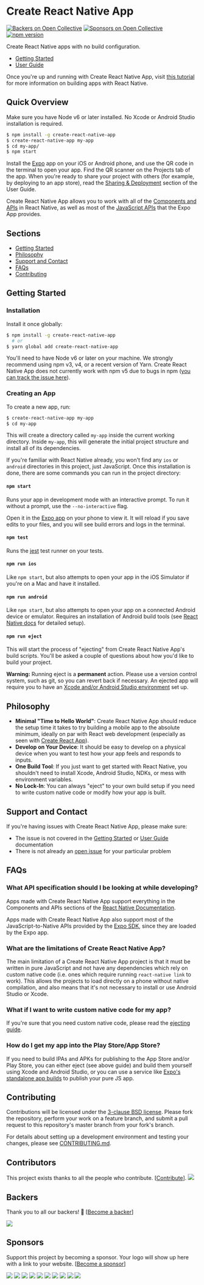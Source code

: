 # Create React Native App
[![Backers on Open Collective](https://opencollective.com/create-react-native-app/backers/badge.svg)](#backers) [![Sponsors on Open Collective](https://opencollective.com/create-react-native-app/sponsors/badge.svg)](#sponsors) [![npm version](https://badge.fury.io/js/create-react-native-app.svg)](https://badge.fury.io/js/create-react-native-app)

Create React Native apps with no build configuration.

* [Getting Started](#getting-started)
* [User Guide](https://github.com/powermobileteam/create-react-native-app/blob/master/react-native-scripts/template/README.md)

Once you're up and running with Create React Native App, visit [this tutorial](https://facebook.github.io/react-native/docs/tutorial.html) for more information on building apps with React Native.

## Quick Overview

Make sure you have Node v6 or later installed. No Xcode or Android Studio installation is required.

```sh
$ npm install -g create-react-native-app
$ create-react-native-app my-app
$ cd my-app/
$ npm start
```

Install the [Expo](https://expo.io) app on your iOS or Android phone, and use the QR code in the terminal to open your app. Find the QR scanner on the Projects tab of the app. When you're ready to share your project with others (for example, by deploying to an app store), read the [Sharing & Deployment](https://github.com/powermobileteam/create-react-native-app/blob/master/react-native-scripts/template/README.md#sharing-and-deployment) section of the User Guide.

Create React Native App allows you to work with all of the [Components and APIs](https://facebook.github.io/react-native/docs/getting-started.html) in React Native, as well as most of the [JavaScript APIs](https://docs.expo.io/versions/latest/sdk/index.html) that the Expo App provides.

## Sections

* [Getting Started](#getting-started)
* [Philosophy](#philosophy)
* [Support and Contact](#support-and-contact)
* [FAQs](#faqs)
* [Contributing](#contributing)

## Getting Started

### Installation

Install it once globally:

```sh
$ npm install -g create-react-native-app
  # or
$ yarn global add create-react-native-app
```

You'll need to have Node v6 or later on your machine. We strongly recommend using npm v3, v4, or a recent version of Yarn. Create React Native App does not currently work with npm v5 due to bugs in npm ([you can track the issue here](https://github.com/powermobileteam/create-react-native-app/issues/233#issuecomment-305638103)).

### Creating an App

To create a new app, run:

```sh
$ create-react-native-app my-app
$ cd my-app
```

This will create a directory called `my-app` inside the current working directory. Inside `my-app`, this will generate the initial project structure and install all of its dependencies.

If you're familiar with React Native already, you won't find any `ios` or `android` directories in this project, just JavaScript. Once this installation is done, there are some commands you can run in the project directory:

#### `npm start`

Runs your app in development mode with an interactive prompt. To run it without a prompt, use the `--no-interactive` flag.

Open it in the [Expo app](https://expo.io) on your phone to view it. It will reload if you save edits to your files, and you will see build errors and logs in the terminal.

#### `npm test`

Runs the [jest](https://github.com/facebook/jest) test runner on your tests.

#### `npm run ios`

Like `npm start`, but also attempts to open your app in the iOS Simulator if you're on a Mac and have it installed.

#### `npm run android`

Like `npm start`, but also attempts to open your app on a connected Android device or emulator. Requires an installation of Android build tools (see [React Native docs](https://facebook.github.io/react-native/docs/getting-started.html) for detailed setup).

#### `npm run eject`

This will start the process of "ejecting" from Create React Native App's build scripts. You'll be asked a couple of questions about how you'd like to build your project.

**Warning:** Running eject is a **permanent** action. Please use a version control system, such as git, so you can revert back if necessary. An ejected app will require you to have an [Xcode and/or Android Studio environment](https://facebook.github.io/react-native/docs/getting-started.html) set up.

## Philosophy

* **Minimal "Time to Hello World"**: Create React Native App should reduce the setup time it takes to try building a mobile app to the absolute minimum, ideally on par with React web development (especially as seen with [Create React App](https://github.com/facebookincubator/create-react-app)).
* **Develop on Your Device**: It should be easy to develop on a physical device when you want to test how your app feels and responds to inputs.
* **One Build Tool**: If you just want to get started with React Native, you shouldn't need to install Xcode, Android Studio, NDKs, or mess with environment variables.
* **No Lock-In**: You can always "eject" to your own build setup if you need to write custom native code or modify how your app is built.

## Support and Contact

If you're having issues with Create React Native App, please make sure:

* The issue is not covered in the [Getting Started](https://github.com/powermobileteam/create-react-native-app#getting-started) or [User Guide](https://github.com/powermobileteam/create-react-native-app/blob/master/react-native-scripts/template/README.md) documentation
* There is not already an [open issue](https://github.com/powermobileteam/create-react-native-app/issues) for your particular problem

## FAQs

### What API specification should I be looking at while developing?

Apps made with Create React Native App support everything in the Components and APIs sections of the [React Native Documentation](https://facebook.github.io/react-native/docs/getting-started.html).

Apps made with Create React Native App also support most of the JavaScript-to-Native APIs provided by the [Expo SDK](https://docs.expo.io/versions/latest/sdk/index.html), since they are loaded by the Expo app.

### What are the limitations of Create React Native App?

The main limitation of a Create React Native App project is that it must be written in pure JavaScript and not have any dependencies which rely on custom native code (i.e. ones which require running `react-native link` to work). This allows the projects to load directly on a phone without native compilation, and also means that it's not necessary to install or use Android Studio or Xcode.

### What if I want to write custom native code for my app?

If you're sure that you need custom native code, please read the [ejecting guide](https://github.com/powermobileteam/create-react-native-app/blob/master/EJECTING.md).

### How do I get my app into the Play Store/App Store?

If you need to build IPAs and APKs for publishing to the App Store and/or Play Store, you can either eject (see above guide) and build them yourself using Xcode and Android Studio, or you can use a service like [Expo's standalone app builds](https://docs.expo.io/versions/latest/guides/building-standalone-apps.html) to publish your pure JS app.

## Contributing

Contributions will be licensed under the [3-clause BSD license](https://github.com/powermobileteam/create-react-native-app/blob/master/LICENSE). Please fork the repository, perform your work on a feature branch, and submit a pull request to this repository's master branch from your fork's branch.

For details about setting up a development environment and testing your changes, please see [CONTRIBUTING.md](https://github.com/powermobileteam/create-react-native-app/blob/master/CONTRIBUTING.md).

## Contributors

This project exists thanks to all the people who contribute. [[Contribute](CONTRIBUTING.md)].
<a href="graphs/contributors"><img src="https://opencollective.com/create-react-native-app/contributors.svg?width=890&button=false" /></a>


## Backers

Thank you to all our backers! 🙏 [[Become a backer](https://opencollective.com/create-react-native-app#backer)]

<a href="https://opencollective.com/create-react-native-app#backers" target="_blank"><img src="https://opencollective.com/create-react-native-app/backers.svg?width=890"></a>


## Sponsors

Support this project by becoming a sponsor. Your logo will show up here with a link to your website. [[Become a sponsor](https://opencollective.com/create-react-native-app#sponsor)]

<a href="https://opencollective.com/create-react-native-app/sponsor/0/website" target="_blank"><img src="https://opencollective.com/create-react-native-app/sponsor/0/avatar.svg"></a>
<a href="https://opencollective.com/create-react-native-app/sponsor/1/website" target="_blank"><img src="https://opencollective.com/create-react-native-app/sponsor/1/avatar.svg"></a>
<a href="https://opencollective.com/create-react-native-app/sponsor/2/website" target="_blank"><img src="https://opencollective.com/create-react-native-app/sponsor/2/avatar.svg"></a>
<a href="https://opencollective.com/create-react-native-app/sponsor/3/website" target="_blank"><img src="https://opencollective.com/create-react-native-app/sponsor/3/avatar.svg"></a>
<a href="https://opencollective.com/create-react-native-app/sponsor/4/website" target="_blank"><img src="https://opencollective.com/create-react-native-app/sponsor/4/avatar.svg"></a>
<a href="https://opencollective.com/create-react-native-app/sponsor/5/website" target="_blank"><img src="https://opencollective.com/create-react-native-app/sponsor/5/avatar.svg"></a>
<a href="https://opencollective.com/create-react-native-app/sponsor/6/website" target="_blank"><img src="https://opencollective.com/create-react-native-app/sponsor/6/avatar.svg"></a>
<a href="https://opencollective.com/create-react-native-app/sponsor/7/website" target="_blank"><img src="https://opencollective.com/create-react-native-app/sponsor/7/avatar.svg"></a>
<a href="https://opencollective.com/create-react-native-app/sponsor/8/website" target="_blank"><img src="https://opencollective.com/create-react-native-app/sponsor/8/avatar.svg"></a>
<a href="https://opencollective.com/create-react-native-app/sponsor/9/website" target="_blank"><img src="https://opencollective.com/create-react-native-app/sponsor/9/avatar.svg"></a>


